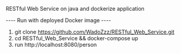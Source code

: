 RESTful Web Service on java and dockerize application



---- Run with deployed Docker image ----

1. git clone https://github.com/WadoZzz/RESTful_Web_Service.git
2. cd RESTful_Web_Service && docker-compose up
3. run http://localhost:8080/person

